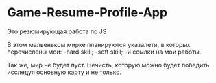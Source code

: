 # Game-Resume-Profile-App
Это резюмирующая работа по JS 

В этом мальеньком мирке планируются указалети, 
в которых перечислены мои:
    -hard skill;
    -soft skill;
    -и ссылки на мои работы.

Так же, мир не будет пуст. 
Нечисть, которую можно будет победить исследуя 
основную карту и не только. 

